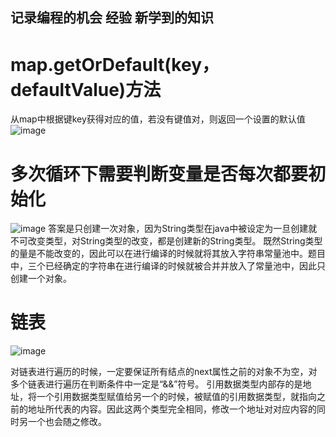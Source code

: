 ## 记录编程的机会 经验 新学到的知识
# map.getOrDefault(key， defaultValue)方法
  从map中根据键key获得对应的值，若没有键值对，则返回一个设置的默认值
![image](https://user-images.githubusercontent.com/60838780/112316131-c8d90f80-8ce5-11eb-8d04-5947dc2df2f0.png)
# 多次循环下需要判断变量是否每次都要初始化
![image](https://user-images.githubusercontent.com/60838780/112316267-e6a67480-8ce5-11eb-9e93-88f22135c6cc.png)
答案是只创建一次对象，因为String类型在java中被设定为一旦创建就不可改变类型，对String类型的改变，都是创建新的String类型。
既然String类型的量是不能改变的，因此可以在进行编译的时候就将其放入字符串常量池中。题目中，三个已经确定的字符串在进行编译的时候就被合并并放入了常量池中，因此只创建一个对象。
# 链表
![image](https://user-images.githubusercontent.com/60838780/112478795-53d20c80-8daf-11eb-9c19-16e91ce91a7e.png)

对链表进行遍历的时候，一定要保证所有结点的next属性之前的对象不为空，对多个链表进行遍历在判断条件中一定是“&&”符号。
引用数据类型内部存的是地址，将一个引用数据类型赋值给另一个的时候，被赋值的引用数据类型，就指向之前的地址所代表的内容。因此这两个类型完全相同，修改一个地址对对应内容的同时另一个也会随之修改。
